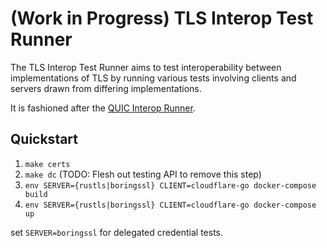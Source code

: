 # (Work in Progress) TLS Interop Test Runner

The TLS Interop Test Runner aims to test interoperability between implementations of TLS by running various tests involving clients and servers drawn from differing implementations.

It is fashioned after the [QUIC Interop Runner](https://github.com/marten-seemann/quic-interop-runner).

## Quickstart

1. `make certs`
2. `make dc` (TODO: Flesh out testing API to remove this step)
3. `env SERVER={rustls|boringssl} CLIENT=cloudflare-go docker-compose build`
4. `env SERVER={rustls|boringssl} CLIENT=cloudflare-go docker-compose up`

set `SERVER=boringssl` for delegated credential tests.
